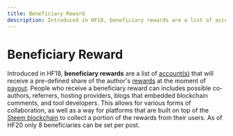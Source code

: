 ```yaml
---
title: Beneficiary Reward
description: Introduced in HF18, beneficiary rewards are a list of account(s) that will receive a pre-defined share of the author's rewards at the moment of payout.
---
```

# Beneficiary Reward

Introduced in HF18, **beneficiary rewards** are a list of [account(s)](/glossary/account.md) that will receive a pre-defined share of the author's [rewards](/glossary/reward-pool.md) at the moment of [payout](/glossary/payout.md). People who receive a beneficiary reward can includes possible co-authors, referrers, hosting providers, blogs that embedded blockchain comments, and tool developers. This allows for various forms of collaboration, as well as a way for platforms that are built on top of the [Steem blockchain](/glossary/steem-blockchain.md) to collect a portion of the rewards from their users.
As of HF20 only 8 beneficiaries can be set per post. 
